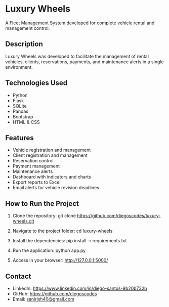 
# Luxury Wheels

A Fleet Management System developed for complete vehicle rental and management control.

## Description

Luxury Wheels was developed to facilitate the management of rental vehicles, clients, reservations, payments, and maintenance alerts in a single environment.

## Technologies Used

- Python
- Flask
- SQLite
- Pandas
- Bootstrap
- HTML & CSS

## Features

- Vehicle registration and management
- Client registration and management
- Reservation control
- Payment management
- Maintenance alerts
- Dashboard with indicators and charts
- Export reports to Excel
- Email alerts for vehicle revision deadlines

## How to Run the Project

1. Clone the repository:
   git clone https://github.com/diegoscodes/luxury-wheels.git

2. Navigate to the project folder:
   cd luxury-wheels

3. Install the dependencies:
   pip install -r requirements.txt

4. Run the application:
   python app.py

5. Access in your browser:
   http://127.0.0.1:5000/

## Contact

- LinkedIn: https://www.linkedin.com/in/diego-santos-9b20b732b
- GitHub: https://github.com/diegoscodes
- Email: sanirish40@gmail.com

